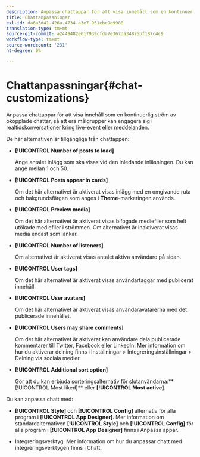 ```yaml
---
description: Anpassa chattappar för att visa innehåll som en kontinuerlig ström av okopplade chattar, så att era målgrupper kan engagera sig i realtidskonversationer kring live-event eller meddelanden.
title: Chattanpassningar
exl-id: da6a3d41-426a-4734-a3e7-951cbe9e9988
translation-type: tm+mt
source-git-commit: a2449482e617939cfda7e367da34875bf187c4c9
workflow-type: tm+mt
source-wordcount: '231'
ht-degree: 0%

---
```


# Chattanpassningar{#chat-customizations}

Anpassa chattappar för att visa innehåll som en kontinuerlig ström av okopplade chattar, så att era målgrupper kan engagera sig i realtidskonversationer kring live-event eller meddelanden.



De här alternativen är tillgängliga från chattappen:

* **[!UICONTROL Number of posts to load]**

   Ange antalet inlägg som ska visas vid den inledande inläsningen. Du kan ange mellan 1 och 50.

* **[!UICONTROL Posts appear in cards]**

   Om det här alternativet är aktiverat visas inlägg med en omgivande ruta och bakgrundsfärgen som anges i **Theme**-markeringen används.

* **[!UICONTROL Preview media]**

   Om det här alternativet är aktiverat visas bifogade mediefiler som helt utökade mediefiler i strömmen. Om alternativet är inaktiverat visas media endast som länkar.

* **[!UICONTROL Number of listeners]**

   Om alternativet är aktiverat visas antalet aktiva användare på sidan.

* **[!UICONTROL User tags]**

   Om det här alternativet är aktiverat visas användartaggar med publicerat innehåll.

* **[!UICONTROL User avatars]**

   Om det här alternativet är aktiverat visas användaravatarerna med det publicerade innehållet.

* **[!UICONTROL Users may share comments]**

   Om det här alternativet är aktiverat kan användare dela publicerade kommentarer till Twitter, Facebook eller LinkedIn. Mer information om hur du aktiverar delning finns i Inställningar > Integreringsinställningar > Delning via sociala medier.

* **[!UICONTROL Additional sort option]**

   Gör att du kan erbjuda sorteringsalternativ för slutanvändarna:** [!UICONTROL Most liked]** eller **[!UICONTROL Most active]**.

Du kan anpassa chatt med:

* **[!UICONTROL Style]** och  **[!UICONTROL Config]** alternativ för alla program i  **[!UICONTROL App Designer]**. Mer information om standardalternativen **[!UICONTROL Style]** och **[!UICONTROL Config]** för alla program i **[!UICONTROL App Designer]** finns i Anpassa appar.

* Integreringsverktyg. Mer information om hur du anpassar chatt med integreringsverktygen finns i Chatt.
